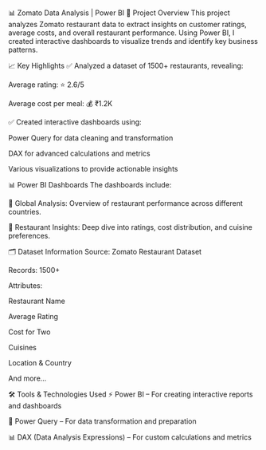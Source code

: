 📊 Zomato Data Analysis | Power BI
📌 Project Overview
This project analyzes Zomato restaurant data to extract insights on customer ratings, average costs, and overall restaurant performance. Using Power BI, I created interactive dashboards to visualize trends and identify key business patterns.

📈 Key Highlights
✅ Analyzed a dataset of 1500+ restaurants, revealing:

Average rating: ⭐ 2.6/5

Average cost per meal: 💰 ₹1.2K

✅ Created interactive dashboards using:

Power Query for data cleaning and transformation

DAX for advanced calculations and metrics

Various visualizations to provide actionable insights

📊 Power BI Dashboards
The dashboards include:

🎯 Global Analysis: Overview of restaurant performance across different countries.

🍴 Restaurant Insights: Deep dive into ratings, cost distribution, and cuisine preferences.

🗂️ Dataset Information
Source: Zomato Restaurant Dataset

Records: 1500+

Attributes:

Restaurant Name

Average Rating

Cost for Two

Cuisines

Location & Country

And more...

🛠️ Tools & Technologies Used
⚡ Power BI – For creating interactive reports and dashboards

🧩 Power Query – For data transformation and preparation

📊 DAX (Data Analysis Expressions) – For custom calculations and metrics











